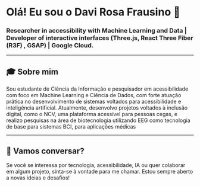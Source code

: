 # Olá! Eu sou o Davi Rosa Frausino 👋

### Researcher in accessibility with Machine Learning and Data | Developer of interactive interfaces (Three.js, React Three Fiber (R3F) , GSAP) | Google Cloud.

---

## 🎓 Sobre mim

Sou estudante de Ciência da Informação e pesquisador em acessibilidade com foco em Machine Learning e Ciência de Dados, com forte atuação prática no desenvolvimento de sistemas voltados para acessibilidade e inteligência artificial. Atualmente, desenvolvo projetos voltados à inclusão digital, como o NCV, uma plataforma acessível para pessoas cegas, e realizo pesquisas na área de biotecnologia utilizando EEG como tecnologia de base para sistemas BCI, para aplicações médicas

---

## 🙌 Vamos conversar?

Se você se interessa por tecnologia, acessibilidade, IA ou quer colaborar em algum projeto, sinta-se à vontade para me chamar. Estou sempre aberto a novas ideias e desafios!


